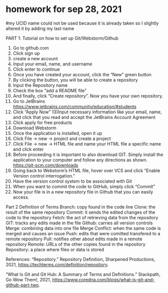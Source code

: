 # homework for sep 28, 2021
#my UCID name could not be used because it is already taken so I slightly altered it by adding my last name

PART 1: Tutorial on how to set up Git/Webstorm/Github
1) Go to github.com
2) Click sign up 
3) create a new account
4) Input your email, name, and username
5) Click enter to continue 
6) Once you have created your account, click the “New” green button
7) By clicking the button, you will be able to create a repository
8) Input the Repository name 
9) Check the box “add a README file”
10) And finally, click “Create repository”. Now you have your own repository.
11) Go to JetBrains https://www.jetbrains.com/community/education/#students
 12) Click “Apply Now”
 13)Input necessary information like your email, name, and click that you read and accept the JetBrains Account Agreement
 14) Click apply for free products
 15) Download Webstorm
 16) Once the application is installed, open it up 
 17) Click File -> new -> project and create a project
 18) Click File -> new -> HTML file and name your HTML file a specific name and click enter
 19) Before proceeding it is important to also download GIT. Simply install the application to your computer and follow any directions as shown. https://git-scm.com/downloads
 20) Going back to Webstorm’s HTML file, hover over VCS and click “Enable Version control interrogation.”
 21) Have the version control system to be associated with Git
 22) When you want to commit the code to GitHub, simply click “Commit”
 23) Now your file is in a new repository file in Github that you can easily access.


Part 2 Definition of Terms
Branch: copy found in the code line
Clone: the result of the same repository
Commit: it sends the edited changes of the code to the repository
Fetch: the act of retrieving data from the repository
GIT: tracks any edits made in the file
Github: carries all version controls
Merge: combining data into one file
Merge Conflict: when the same code is merged and causes an issue
Push: edits that were comitted transfered to a remote repository
Pull: notifies other about edits made in a remote repository
Remote: URLs of the other copies found in the repository
Repository: a place where files or data is stored



References:
“Repository.” Repository Definition, Sharpened Productions, 2021, https://techterms.com/definition/repository. 

“What Is Git and Git Hub: A Summary of Terms and Definitions.” Stackpath, Go Wow Them!, 2021, https://www.coredna.com/blogs/what-is-git-and-github-part-two. 
